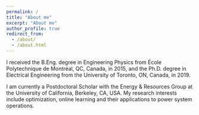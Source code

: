 ```yaml
---
permalink: /
title: "About me"
excerpt: "About me"
author_profile: true
redirect_from: 
  - /about/
  - /about.html
---
```


I received the B.Eng. degree in Engineering Physics from École Polytechnique de Montréal, QC, Canada, in 2015, and the Ph.D. degree in Electrical Engineering from the University of Toronto, ON, Canada, in 2019. 

I am currently a Postdoctoral Scholar with the Energy & Resources Group at the University of California, Berkeley, CA, USA. My research interests include optimization, online learning and their applications to power system operations.
